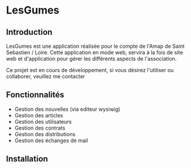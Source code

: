 # LesGumes

## Introduction 
LesGumes est une application réalisée pour le compte de l'Amap de Saint Sebastien / Loire. Cette application en mode web, servira à la fois de site web et d'application pour gérer les différents aspects de l'association.

Ce projet est en cours de développement, si vous désirez l'utiliser ou collaborer, veuillez me contacter

## Fonctionnalités

* Gestion des nouvelles (via editeur wysiwig)
* Gestion des articles 
* Gestion des utilisateurs
* Gestion des contrats
* Gestion des distributions
* Gestion des échanges de mail

## Installation

